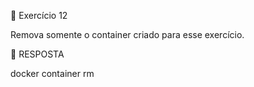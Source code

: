 🚀 Exercício 12

  Remova somente o container criado para esse exercício.
  
  🚀 RESPOSTA

  docker container rm <ref do container>